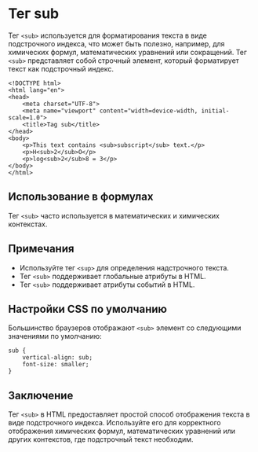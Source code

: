 # Тег sub

Тег ``<sub>`` используется для форматирования текста в виде подстрочного индекса, что может быть полезно, например, для химических формул, математических уравнений или сокращений. Тег ``<sub>`` представляет собой строчный элемент, который форматирует текст как подстрочный индекс.

```
<!DOCTYPE html>
<html lang="en">
<head>
    <meta charset="UTF-8">
    <meta name="viewport" content="width=device-width, initial-scale=1.0">
    <title>Tag sub</title>
</head>
<body>
    <p>This text contains <sub>subscript</sub> text.</p>
    <p>H<sub>2</sub>O</p>
    <p>log<sub>2</sub>8 = 3</p>
</body>
</html>
```

## Использование в формулах

Тег ``<sub>`` часто используется в математических и химических контекстах.

## Примечания

- Используйте тег ``<sup>`` для определения надстрочного текста.
- Тег ``<sub>`` поддерживает глобальные атрибуты в HTML.
- Тег ``<sub>`` поддерживает атрибуты событий в HTML.

## Настройки CSS по умолчанию

Большинство браузеров отображают ``<sub>`` элемент со следующими значениями по умолчанию:

```
sub {
    vertical-align: sub;
    font-size: smaller;
}
```

## Заключение

Тег ``<sub>`` в HTML предоставляет простой способ отображения текста в виде подстрочного индекса. Используйте его для корректного отображения химических формул, математических уравнений или других контекстов, где подстрочный текст необходим.
